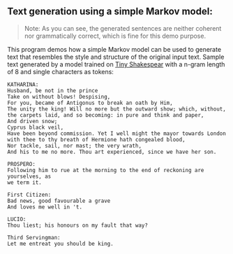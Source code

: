 ## Text generation using a simple Markov model:
> Note: As you can see, the generated sentences are neither coherent nor grammatically correct, which is fine for this demo purpose.  

This program demos how a simple Markov model can be used to generate text that resembles the style and structure of the original input text. Sample text generated by a model trained on [Tiny Shakespear](https://raw.githubusercontent.com/karpathy/char-rnn/master/data/tinyshakespeare/input.txt) with a n-gram length of 8 and single  characters as tokens:
```
KATHARINA:
Husband, be not in the prince
Take on without blows! Despising,
For you, became of Antigonus to break an oath by Him,
The unity the king! Will no more but the outward show; which, without,
the carpets laid, and so becoming: in pure and think and paper,
And driven snow;
Cyprus black veil,
Have been beyond commission. Yet I well might the mayor towards London with thee to thy breath of Hermione hath congealed blood,
Nor tackle, sail, nor mast; the very wrath,
And his to me no more. Thou art experienced, since we have her son.

PROSPERO:
Following him to rue at the morning to the end of reckoning are yourselves, as
we term it.

First Citizen:
Bad news, good favourable a grave
And loves me well in 't.

LUCIO:
Thou liest; his honours on my fault that way?

Third Servingman:
Let me entreat you should be king.
```
